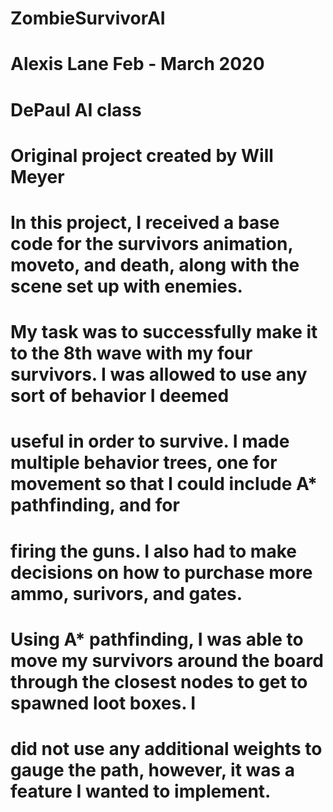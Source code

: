 # ZombieSurvivorAI
# Alexis Lane Feb - March 2020
# DePaul AI class
# Original project created by Will Meyer
#
#
# In this project, I received a base code for the survivors animation, moveto, and death, along with the scene set up with enemies.
# My task was to successfully make it to the 8th wave with my four survivors. I was allowed to use any sort of behavior I deemed
# useful in order to survive. I made multiple behavior trees, one for movement so that I could include A* pathfinding, and for
# firing the guns. I also had to make decisions on how to purchase more ammo, surivors, and gates.
#
# Using A* pathfinding, I was able to move my survivors around the board through the closest nodes to get to spawned loot boxes. I 
# did not use any additional weights to gauge the path, however, it was a feature I wanted to implement.
